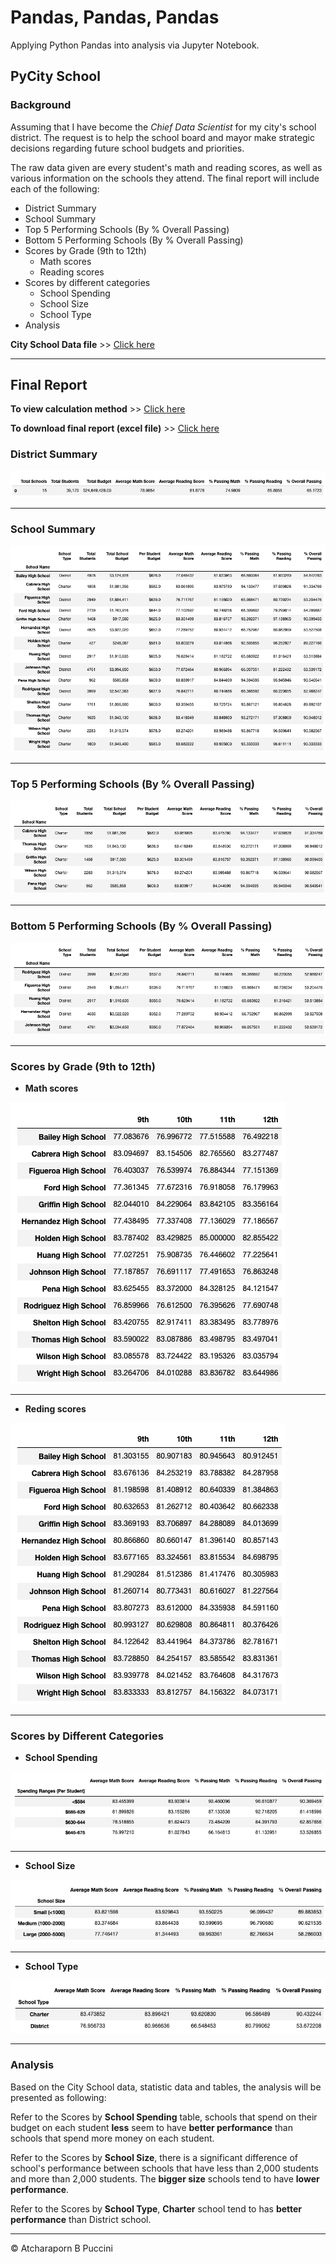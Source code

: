 # Pandas, Pandas, Pandas

Applying Python Pandas into analysis via Jupyter Notebook.

## PyCity School

### Background

Assuming that I have become the *Chief Data Scientist* for my city's school district. The request is to help the school board and mayor make strategic decisions regarding future school budgets and priorities. 

The raw data given are every student's math and reading scores, as well as various information on the schools they attend. The final report will include each of the following:

* District Summary
* School Summary
* Top 5 Performing Schools (By % Overall Passing)
* Bottom 5 Performing Schools (By % Overall Passing)
* Scores by Grade (9th to 12th)
    * Math scores
    * Reading scores
* Scores by different categories
    * School Spending
    * School Size
    * School Type
* Analysis

**City School Data file** >> [Click here](Resources/city_school_data_complete.csv)

---

## Final Report

**To view calculation method** >> [Click here](https://nbviewer.jupyter.org/github/abpuccini/pandas-challenge/blob/master/PyCitySchools/PyCitySchool.ipynb)

**To download final report (excel file)** >> [Click here](https://github.com/abpuccini/pandas-challenge/raw/master/PyCitySchools/city_school_final_report.xlsx) 

### District Summary

![district_summary](Images/district_summary.png)

---

### School Summary

![school_summary](Images/school_summary.png)

---

### Top 5 Performing Schools (By % Overall Passing)

![top_5](Images/top_5.png)

---

### Bottom 5 Performing Schools (By % Overall Passing)

![school_summary](Images/bottom_5.png)

---

### Scores by Grade (9th to 12th)

* **Math scores**

![school_summary](Images/math_by_grade.png)

---

* **Reding scores**

![school_summary](Images/reading_by_grade.png)

---

### Scores by Different Categories

* **School Spending**

![school_summary](Images/avg_scores_spending.png)

---

* **School Size**

![school_summary](Images/avg_scores_size.png)

---

* **School Type**

![school_summary](Images/avg_scores_type.png)

---

### Analysis

Based on the City School data, statistic data and tables, the analysis will be presented as following:

Refer to the Scores by **School Spending** table, schools that spend on their budget on each student **less** seem to have **better performance** than schools that spend more money on each student.

Refer to the Scores by **School Size**, there is a significant difference of school's performance between schools that have less than 2,000 students and more than 2,000 students. The **bigger size** schools tend to have **lower performance**.

Refer to the Scores by **School Type**, **Charter** school tend to has **better performance** than District school.

---

© Atcharaporn B Puccini
